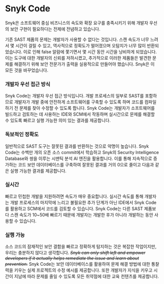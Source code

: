 # Snyk Code

Snyk은 소프트웨어 중심 비즈니스의 속도와 확장 요구를 충족시키기 위해 개발자 우선의 보안 구현이 필요하다는 전제에 전념하고 있습니다.

기존 SAST 제품의 문제는 개발자가 사용할 수 없다는 것입니다. 스캔 속도가 너무 느려서 몇 시간이 걸릴 수 있고, 역사적으로 정확도가 떨어졌으며 오탐지가 너무 많이 반환되었습니다. 이로 인해 false 알람에 쫓기면서 몇 시간 동안 시간을 낭비하게 되었습니다. 이는 도구에 대한 개발자의 신뢰를 저하시켰고, 추가적으로 이러한 제품들은 발견한 문제를 해결하기 위해 보안 전문가가 출력을 실용적으로 만들어야 했습니다. Snyk은 이 모든 것을 바꾸었습니다.

### 개발자 우선 접근 방식

Snyk Code는 개발자 우선 접근 방식입니다. 개발 프로세스의 일부로 SAST를 포함하므로 개발자가 개발 중에 안전하게 소프트웨어를 구축할 수 있도록 하며 코드를 컴파일하기 전 문제를 찾아 수정할 수 있도록 합니다. Snyk Code는 개발자가 소프트웨어를 빌드하고 검토하는 데 사용하는 IDE와 SCM에서 작동하며 실시간으로 문제를 해결할 수 있도록 빠르고 실행 가능한 의미 있는 결과를 제공합니다.

### 독보적인 정확도

일반적으로 SAST 도구는 잘못된 결과를 반환하는 것으로 악명이 높습니다. Snyk Code는 수백만 개의 오픈 소스 commit에서 학습하고 Snyk의 Security Intelligence Database와 쌍을 이루는 시맨틱 분석 AI 엔진을 활용합니다. 이를 통해 지속적으로 증가하는 코드 보안 데이터베이스를 구축하여 잘못된 결과를 거의 0으로 줄이고 다음과 같은 실행 가능한 결과를 제공합니다.

### 실시간

빠르고 민첩한 개발을 지원하려면 속도가 매우 중요합니다. 실시간 속도를 통해 개발자는 개발 프로세스의 마지막에 느리고 불필요한 추가 단계가 아닌 IDE에서 Snyk Code를 활용하고 SCM에서 코드를 검토할 수 있습니다. Snyk Code는 다른 SAST 제품보다 스캔 속도가 10\~50배 빠르기 때문에 개발자는 개발한 후가 아니라 개발하는 동안 사용할 수 있습니다.

### 실행 가능

소스 코드의 잠재적인 보안 결함을 빠르고 정확하게 탐지하는 것은 복잡한 작업이지만, 우리는 충분하지 않다고 생각합니다. ~~_Snyk can only shift left and empower developers if it actually helps remediate the issue and learn about prevention._~~ Snyk Code는 보안 데이터베이스를 활용하여 문제 해결 방법에 대한 통찰력을 키우는 실제 프로젝트의 수정 예시를 제공합니다. 또한 개발자가 지식을 키우고 시간이 지남에 따라 문제를 줄일 수 있도록 모든 취약점에 대한 교육 컨텐츠를 제공합니다.
